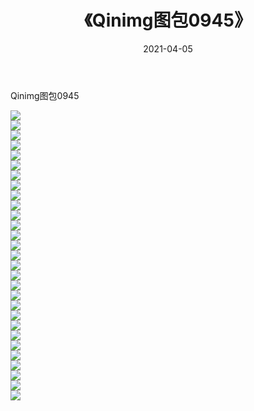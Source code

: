 ﻿---
layout: post
title:  《Qinimg图包0945》
date:   2021-04-05
img: http://imgx.orgx.ga/Qinimg图包/Qinimg图包0945/000.jpg
categories: [美女, 清纯, 唯美]
---

Qinimg图包0945

 ![](http://imgx.orgx.ga/Qinimg图包/Qinimg图包0945/001.jpg) <br>![](http://imgx.orgx.ga/Qinimg图包/Qinimg图包0945/002.jpg) <br>![](http://imgx.orgx.ga/Qinimg图包/Qinimg图包0945/003.jpg) <br>![](http://imgx.orgx.ga/Qinimg图包/Qinimg图包0945/004.jpg) <br>![](http://imgx.orgx.ga/Qinimg图包/Qinimg图包0945/005.jpg) <br>![](http://imgx.orgx.ga/Qinimg图包/Qinimg图包0945/006.jpg) <br>![](http://imgx.orgx.ga/Qinimg图包/Qinimg图包0945/007.jpg) <br>![](http://imgx.orgx.ga/Qinimg图包/Qinimg图包0945/008.jpg) <br>![](http://imgx.orgx.ga/Qinimg图包/Qinimg图包0945/009.jpg) <br>![](http://imgx.orgx.ga/Qinimg图包/Qinimg图包0945/010.jpg) <br>![](http://imgx.orgx.ga/Qinimg图包/Qinimg图包0945/011.jpg) <br>![](http://imgx.orgx.ga/Qinimg图包/Qinimg图包0945/012.jpg) <br>![](http://imgx.orgx.ga/Qinimg图包/Qinimg图包0945/013.jpg) <br>![](http://imgx.orgx.ga/Qinimg图包/Qinimg图包0945/014.jpg) <br>![](http://imgx.orgx.ga/Qinimg图包/Qinimg图包0945/015.jpg) <br>![](http://imgx.orgx.ga/Qinimg图包/Qinimg图包0945/016.jpg) <br>![](http://imgx.orgx.ga/Qinimg图包/Qinimg图包0945/017.jpg) <br>![](http://imgx.orgx.ga/Qinimg图包/Qinimg图包0945/018.jpg) <br>![](http://imgx.orgx.ga/Qinimg图包/Qinimg图包0945/019.jpg) <br>![](http://imgx.orgx.ga/Qinimg图包/Qinimg图包0945/020.jpg) <br>![](http://imgx.orgx.ga/Qinimg图包/Qinimg图包0945/021.jpg) <br>![](http://imgx.orgx.ga/Qinimg图包/Qinimg图包0945/022.jpg) <br>![](http://imgx.orgx.ga/Qinimg图包/Qinimg图包0945/023.jpg) <br>![](http://imgx.orgx.ga/Qinimg图包/Qinimg图包0945/024.jpg) <br>![](http://imgx.orgx.ga/Qinimg图包/Qinimg图包0945/025.jpg) <br>![](http://imgx.orgx.ga/Qinimg图包/Qinimg图包0945/026.jpg) <br>![](http://imgx.orgx.ga/Qinimg图包/Qinimg图包0945/027.jpg) <br>![](http://imgx.orgx.ga/Qinimg图包/Qinimg图包0945/028.jpg) <br>![](http://imgx.orgx.ga/Qinimg图包/Qinimg图包0945/029.jpg) <br>
